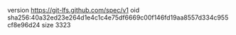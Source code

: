 version https://git-lfs.github.com/spec/v1
oid sha256:40a32ed23e264d1e4c1c4e75df6669c00f146fd19aa8557d334c955cf8e96d24
size 3323
